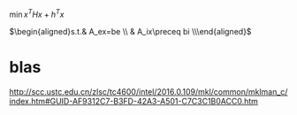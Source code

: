 $\min x^THx+h^Tx$

$\begin{aligned}s.t.& A_ex=be \\     & A_ix\preceq bi \\\end{aligned}$



# blas 

http://scc.ustc.edu.cn/zlsc/tc4600/intel/2016.0.109/mkl/common/mklman_c/index.htm#GUID-AF9312C7-B3FD-42A3-A501-C7C3C1B0ACC0.htm

